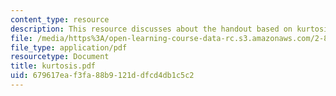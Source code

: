 ```yaml
---
content_type: resource
description: This resource discusses about the handout based on kurtosis.
file: /media/https%3A/open-learning-course-data-rc.s3.amazonaws.com/2-830j-control-of-manufacturing-processes-sma-6303-spring-2008/679617eaf3fa88b9121ddfcd4db1c5c2_kurtosis.pdf
file_type: application/pdf
resourcetype: Document
title: kurtosis.pdf
uid: 679617ea-f3fa-88b9-121d-dfcd4db1c5c2
---
```

